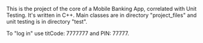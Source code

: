 This is the project of the core of a Mobile Banking App, correlated with Unit Testing.
It's written in C++.
Main classes are in directory "project_files" and unit testing is in directory "test".

To "log in" use titCode: 7777777 and PIN: 77777.

